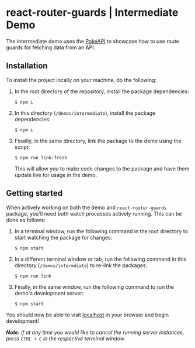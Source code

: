 # react-router-guards | Intermediate Demo

The intermediate demo uses the [PokéAPI](https://pokeapi.co/) to showcase how to use route guards for fetching data from an API.

## Installation

To install the project locally on your machine, do the following:

1. In the root directory of the repository, install the package dependencies:

   ```shell
   $ npm i
   ```

2. In this directory (`/demos/intermediate`), install the package dependencies:

   ```shell
   $ npm i
   ```

3. Finallly, in the same directory, link the package to the demo using the script:

   ```shell
   $ npm run link:fresh
   ```

   This will allow you to make code changes to the package and have them update live for usage in the demo.

## Getting started

When actively working on both the demo and `react-router-guards` package, you'll need both watch processes actively running. This can be done as follows:

1. In a terminal window, run the following command in the root directory to start watching the package for changes:

   ```shell
   $ npm start
   ```

2. In a different terminal window or tab, run the following command in this directory (`/demos/intermdiate`) to re-link the packages:

   ```shell
   $ npm run link
   ```

3. Finally, in the same window, run the following command to run the demo's development server:

   ```shell
   $ npm start
   ```

You should now be able to visit [localhost](http://localhost:3001) in your browser and begin development!

_**Note:** if at any time you would like to cancel the running server instances, press `CTRL + C` in the respective terminal window._
